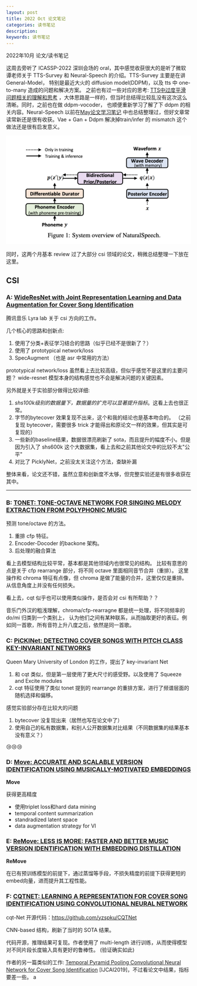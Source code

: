 ```yaml
---
layout: post
title: 2022 Oct 论文笔记
categories: 读书笔记
description: 
keywords: 读书笔记
---
```

2022年10月 论文/读书笔记

这周去旁听了 ICASSP-2022 深圳会场的 oral，其中感觉收获很大的是听了微软谭老师关于 
TTS-Survey 和 Neural-Speech 的介绍。TTS-Survey 主要是在讲 General-Model，
特别是最近大火的 diffusion model(DDPM)，以及 tts 中 one-to-many 造成的问题和解决方案。
之前也有过一些对应的思考: [TTS中过度平滑问题相关的理解和思考](2022-03-29-TTS中过度平滑问题相关的理解和思考.md)
，大体思路是一样的，但当时总结得比较乱没有这次这么清晰。同时，之前也在做 ddpm-vocoder，
也顺便重新学习了解了下 ddpm 的相关内容。Neural-Speech 以前在[May论文学习笔记](2022-05-10-May论文学习笔记.md)
中也总结整理过，但好文章常读常新还是很有收获。Vae + Gan + Ddpm 解决掉train/infer 的 mismatch 这个做法还是很有启发意义。

<div style="text-align: center"><img src="https://github.com/Liu-Feng-deeplearning/Liu-Feng-deeplearning.github.io/blob/master/images/posts/2022/2022-05-10-paper-img-01.png?raw=true" width="600" /></div>

同时，这两个月基本 review 过了大部分 csi 领域的论文，稍微总结整理一下放在这里。

## CSI

### A: [WideResNet with Joint Representation Learning and Data Augmentation for Cover Song Identification](https://www.isca-speech.org/archive/pdfs/interspeech_2022/hu22f_interspeech.pdf)

腾讯音乐 Lyra lab 关于 csi 方向的工作。

几个核心的思路和创新点:
1. 使用了分类+表征学习结合的思路（似乎已经不是很新了？）
2. 使用了 prototypical network/loss 
3. SpecAugment （也是 asr 中常用的方法）

prototypical network/loss 虽然看上去比较高级，但似乎感觉不是这里的主要问题？
wide-resnet 模型本身的结构感觉也不会是解决问题的关键因素。

另外就是关于实验部分做得比较详细: 
1. *shs100k级别的数据量下，数据量的扩充可以显著提升指标*。这看上去也很正常。
2. 字节的bytecover 效果复现不出来，这个和我的结论也是基本吻合的。
（之前复现 bytecover，需要很多 trick 才能得出和原论文一样的效果，但其实是可复现的）
3. 一些新的baseline结果，数据很漂亮刷新了 sota，而且提升的幅度不小。但是因为引入了 shs600k 这个大数据集，看上去和之前其他论文中的比较不太"公平"
4. 对比了 PicklyNet，之前没太关注这个方法，查缺补漏

整体来看，论文还不错，虽然立意和创新度不太够，但完整实验还是有很多收获在其中。

---

### B: [TONET: TONE-OCTAVE NETWORK FOR SINGING MELODY EXTRACTION FROM POLYPHONIC MUSIC](https://arxiv.org/pdf/2202.00951.pdf)

预测 tone/octave 的方法。

1. 重排 cfp 特征。
2. Encoder-Docoder 的backone 架构。 
3. 后处理的融合算法

看上去模型结构比较平常，基本都是其他领域内也很常见的结构。
比较有意思的点是关于 cfp rearrange 部分，将不同 octave 里面相同音节合并（重排）。
这里操作和 chroma 特征有点像，但 chroma 是做了能量的合并，这里仅仅是重排。
从信息角度上并没有任何损失。

看上去，cqt 似乎也可以使用类似操作，是否会对 csi 有所帮助？？

音乐门外汉的粗浅理解，chroma/cfp-rearragne 都是统一处理，将不同频率的 do/mi 归类到一个类别上，
认为他们之间有某种联系，从而抽取更好的表征。例如同一首歌，所有音符上升八度之后，依然是同一首歌。

### C: [PiCKINet: DETECTING COVER SONGS WITH PITCH CLASS KEY-INVARIANT NETWORKS](https://www.eecs.qmul.ac.uk/~simond/pub/2021/OHanlonBenetosDixon-MLSP2021.pdf)

Queen Mary University of London 的工作，提出了 key-invariant Net

1. 和 cqt 类似，但是第一层使用了更大尺寸的感受野。以及使用了 Squeeze and Excite modules 
2. cqt 特征使用了类似 tonet 提到的 rearrange 的重排方案，进行了频谱层面的随机选择和偏移。

感觉实验部分存在比较大的问题
1. bytecover 没复现出来（居然也写在论文中了）
2. 使用自己的私有数据集，和别人公开数据集对比结果（不同数据集的结果基本没有意义？）

😢😢😢

### D: [Move: ACCURATE AND SCALABLE VERSION IDENTIFICATION USING MUSICALLY-MOTIVATED EMBEDDINGS](https://arxiv.org/pdf/1910.12551.pdf)

**Move**

获得更高精度
- 使用triplet loss和hard data mining
- temporal content summarization
- standradized latent space 
- data augmentation strategy for VI
 
### E: [ReMove: LESS IS MORE: FASTER AND BETTER MUSIC VERSION IDENTIFICATION WITH EMBEDDING DISTILLATION](https://arxiv.org/pdf/2010.03284.pdf)

**ReMove**

在已有预训练模型的前提下，通过蒸馏等手段，不损失精度的前提下获得更短的embed向量，进而提升其工程性能。

### F: [CQTNET: LEARNING A REPRESENTATION FOR COVER SONG IDENTIFICATION USING CONVOLUTIONAL NEURAL NETWORK](https://arxiv.org/pdf/1911.00334.pdf)

cqt-Net 开源代码：https://github.com/yzspku/CQTNet

CNN-based 结构，刷新了当时的 SOTA 结果。

代码开源，推理结果可复现。作者使用了 multi-length 进行训练，从而使得模型对不同片段长度输入具有更好的鲁棒性。
(验证确实如此)

作者的另一篇类似的工作: [Temporal Pyramid Pooling Convolutional Neural Network for Cover Song Identification](https://www.ijcai.org/proceedings/2019/673) [IJCAI2019]，不过看论文中结果，指标要差一些。 a
